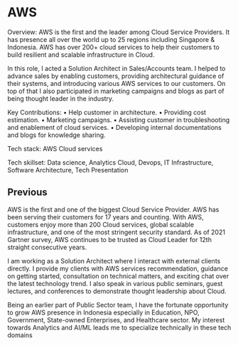 # AWS

Overview:
AWS is the first and the leader among Cloud Service Providers. It has presence all over the world up to 25 regions including Singapore & Indonesia. AWS has over 200+ cloud services to help their customers to build resilient and scalable infrastructure in Cloud.

In this role, I acted a Solution Architect in Sales/Accounts team. I helped to advance sales by enabling customers, providing architectural guidance of their systems, and introducing various AWS services to our customers. On top of that I also participated in marketing campaigns and blogs as part of being thought leader in the industry.

Key Contributions:
•	Help customer in architecture.
•	Providing cost estimation.
•	Marketing campaigns.
•	Assisting customer in troubleshooting and enablement of cloud services.
•	Developing internal documentations and blogs for knowledge sharing.

Tech stack:
AWS Cloud services

Tech skillset:
Data science, Analytics Cloud, Devops, IT Infrastructure, Software Architecture, Tech Presentation

## Previous
AWS is the first and one of the biggest Cloud Service Provider. AWS has been serving their customers for 17 years and counting. With AWS, customers enjoy more than 200 Cloud services, global scalable infrastructure, and one of the most stringent security standard. As of 2021 Gartner survey, AWS continues to be trusted as Cloud Leader for 12th straight consecutive years.

I am working as a Solution Architect where I interact with external clients directly. I provide my clients with AWS services recommendation, guidance on getting started, consultation on technical matters, and exciting chat over the latest technology trend. I also speak in various public seminars, guest lectures, and conferences to demonstrate thought leadership about Cloud.

Being an earlier part of Public Sector team, I have the fortunate opportunity to grow AWS presence in Indonesia especially in Education, NPO, Government, State-owned Enterprises, and Healthcare sector. My interest towards Analytics and AI/ML leads me to specialize technically in these tech domains